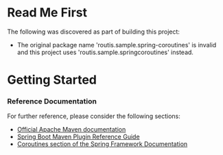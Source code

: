 # Read Me First
The following was discovered as part of building this project:

* The original package name 'routis.sample.spring-coroutines' is invalid and this project uses 'routis.sample.springcoroutines' instead.

# Getting Started

### Reference Documentation
For further reference, please consider the following sections:

* [Official Apache Maven documentation](https://maven.apache.org/guides/index.html)
* [Spring Boot Maven Plugin Reference Guide](https://docs.spring.io/spring-boot/docs/2.2.7.RELEASE/maven-plugin/)
* [Coroutines section of the Spring Framework Documentation](https://docs.spring.io/spring/docs/5.2.6.RELEASE/spring-framework-reference/languages.html#coroutines)

